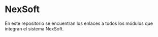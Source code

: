 # NexSoft
En este repositorio se encuentran los enlaces a todos los módulos que integran el sistema NexSoft.
